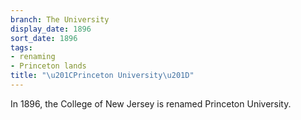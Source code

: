 ```yaml
---
branch: The University
display_date: 1896
sort_date: 1896
tags:
- renaming
- Princeton lands
title: "\u201CPrinceton University\u201D"
---
```


In 1896, the College of New Jersey is renamed Princeton University.